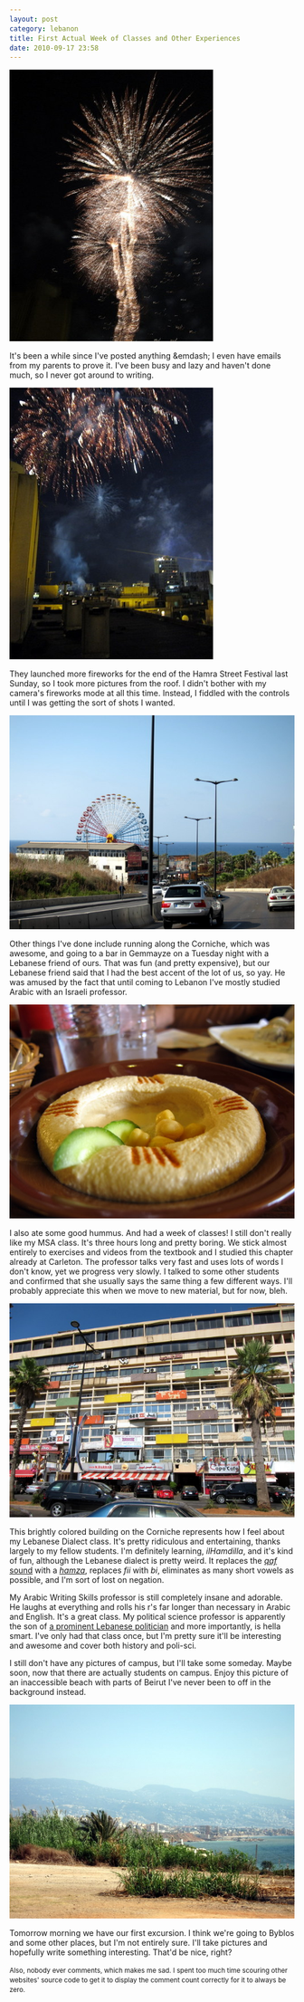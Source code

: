```yaml
---
layout: post
category: lebanon
title: First Actual Week of Classes and Other Experiences
date: 2010-09-17 23:58
---
```


![Fireworks](/photo/lebanon/09/17/IMG_0836.JPG)

It's been a while since I've posted anything &emdash; I even have emails from my parents to prove it. I've been busy and lazy and haven't done much, so I never got around to writing.

![Fireworks and roof](/photo/lebanon/09/17/IMG_0820.JPG)

They launched more fireworks for the end of the Hamra Street Festival last Sunday, so I took more pictures from the roof. I didn't bother with my camera's fireworks mode at all this time. Instead, I fiddled with the controls until I was getting the sort of shots I wanted.

![Road along the Corniche](/photo/lebanon/09/17/IMG_0692.JPG)

Other things I've done include running along the Corniche, which was awesome, and going to a bar in Gemmayze on a Tuesday night with a Lebanese friend of ours. That was fun (and pretty expensive), but our Lebanese friend said that I had the best accent of the lot of us, so yay. He was amused by the fact that until coming to Lebanon I've mostly studied Arabic with an Israeli professor.

![Hummus](/photo/lebanon/09/17/IMG_0730.JPG)

I also ate some good hummus. And had a week of classes! I still don't really like my MSA class. It's three hours long and pretty boring. We stick almost entirely to exercises and videos from the textbook and I studied this chapter already at Carleton. The professor talks very fast and uses lots of words I don't know, yet we progress very slowly. I talked to some other students and confirmed that she usually says the same thing a few different ways. I'll probably appreciate this when we move to new material, but for now, bleh.

![Brightly colored building along the Corniche](/photo/lebanon/09/17/IMG_0687.JPG)

This brightly colored building on the Corniche represents how I feel about my Lebanese Dialect class. It's pretty ridiculous and entertaining, thanks largely to my fellow students. I'm definitely learning, *ilHamdilla*, and it's kind of fun, although the Lebanese dialect is pretty weird. It replaces the [*qaf* sound](http://www.dilap.eu/arabic-alphabet/qaf.html) with a [*hamza*](http://en.wikipedia.org/wiki/Hamza), replaces *fii* with *bi*, eliminates as many short vowels as possible, and I'm sort of lost on negation.

My Arabic Writing Skills professor is still completely insane and adorable. He laughs at everything and rolls his r's far longer than necessary in Arabic and English. It's a great class. My political science professor is apparently the son of [a prominent Lebanese politician](http://en.wikipedia.org/wiki/Fawzi_Salloukh) and more importantly, is hella smart. I've only had that class once, but I'm pretty sure it'll be interesting and awesome and cover both history and poli-sci.

I still don't have any pictures of campus, but I'll take some someday. Maybe soon, now that there are actually students on campus. Enjoy this picture of an inaccessible beach with parts of Beirut I've never been to off in the background instead.

![Beirut from the beach](/photo/lebanon/09/17/IMG_0686.JPG)

Tomorrow morning we have our first excursion. I think we're going to Byblos and some other places, but I'm not entirely sure. I'll take pictures and hopefully write something interesting. That'd be nice, right?

<small>Also, nobody ever comments, which makes me sad. I spent too much time scouring other websites' source code to get it to display the comment count correctly for it to always be zero.</small>
